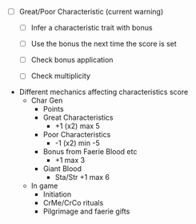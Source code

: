 
+ [ ] Great/Poor Characteristic (current warning)
	+ [ ] Infer a characteristic trait with bonus
	+ [ ] Use the bonus the next time the score is set
	+ [ ] Check bonus application
	+ [ ] Check multiplicity


+ Different mechanics affecting characteristics score
	+ Char Gen
		+ Points
		+ Great Characteristics
			+ +1 (x2) max 5 
		+ Poor Characteristics
			+ -1 (x2) min -5 
		+ Bonus from Faerie Blood etc
			+ +1 max 3
		+ Giant Blood
			+ Sta/Str +1 max 6
	+ In game
		+ Initiation
		+ CrMe/CrCo rituals
		+ Pilgrimage and faerie gifts